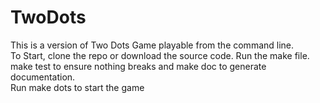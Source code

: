 # TwoDots
This is a version of Two Dots Game playable from the command line. <br/>
To Start, clone the repo or download the source code. Run the make file. make test to ensure nothing breaks and make doc to generate documentation.<br/> 
Run make dots to start the game
